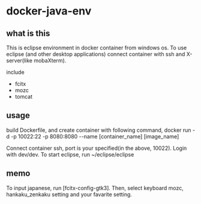 # docker-java-env 

## what is this
This is eclipse environment in docker container from windows os.
To use eclipse (and other desktop applications) connect container with ssh and X-server(like mobaXterm).

include
* fcitx
* mozc
* tomcat

## usage 
build Dockerfile, and create container with following command,
docker run -d -p 10022:22 -p 8080:8080 --name [container_name] [image_name]

Connect container ssh, port is your specified(in the above, 10022).
Login with dev/dev.
To start eclipse, run ~/eclipse/eclipse

## memo
To input japanese, run [fcitx-config-gtk3].
Then, select keyboard mozc, hankaku_zenkaku setting and your favarite setting.
